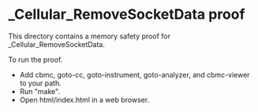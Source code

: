 _Cellular_RemoveSocketData proof
==============

This directory contains a memory safety proof for _Cellular_RemoveSocketData.

To run the proof.
* Add cbmc, goto-cc, goto-instrument, goto-analyzer, and cbmc-viewer
  to your path.
* Run "make".
* Open html/index.html in a web browser.